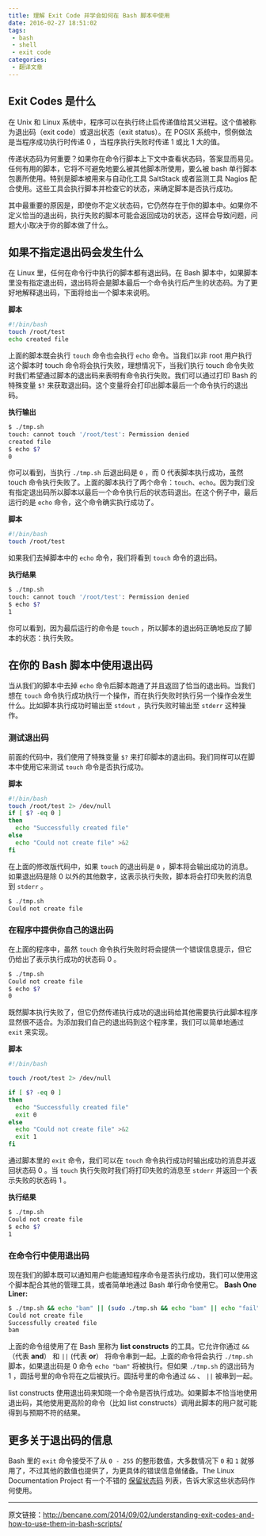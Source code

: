 ```yaml
---
title: 理解 Exit Code 并学会如何在 Bash 脚本中使用
date: 2016-02-27 18:51:02
tags:
 - bash
 - shell
 - exit code
categories:
 - 翻译文章
---
```


## Exit Codes 是什么
在 Unix 和 Linux 系统中，程序可以在执行终止后传递值给其父进程。这个值被称为退出码（exit code）或退出状态（exit status）。在 POSIX 系统中，惯例做法是当程序成功执行时传递 0 ，当程序执行失败时传递 1 或比 1 大的值。

传递状态码为何重要？如果你在命令行脚本上下文中查看状态码，答案显而易见。任何有用的脚本，它将不可避免地要么被其他脚本所使用，要么被 bash 单行脚本包裹所使用。特别是脚本被用来与自动化工具 SaltStack 或者监测工具 Nagios 配合使用。这些工具会执行脚本并检查它的状态，来确定脚本是否执行成功。

其中最重要的原因是，即使你不定义状态码，它仍然存在于你的脚本中。如果你不定义恰当的退出码，执行失败的脚本可能会返回成功的状态，这样会导致问题，问题大小取决于你的脚本做了什么。

## 如果不指定退出码会发生什么
在 Linux 里，任何在命令行中执行的脚本都有退出码。在 Bash 脚本中，如果脚本里没有指定退出码，退出码将会是脚本最后一个命令执行后产生的状态码。为了更好地解释退出码，下面将给出一个脚本来说明。

**脚本**

```bash
#!/bin/bash
touch /root/test
echo created file
```

上面的脚本既会执行 `touch` 命令也会执行 `echo` 命令。当我们以非 root 用户执行这个脚本时 touch 命令将会执行失败，理想情况下，当我们执行 touch 命令失败时我们希望通过脚本的退出码来表明有命令执行失败。我们可以通过打印 Bash 的特殊变量 `$?`  来获取退出码。这个变量将会打印出脚本最后一个命令执行的退出码。

**执行输出**

```bash
$ ./tmp.sh 
touch: cannot touch '/root/test': Permission denied
created file
$ echo $?
0
```

你可以看到，当执行 `./tmp.sh` 后退出码是 `0` ，而 0 代表脚本执行成功，虽然 touch 命令执行失败了。上面的脚本执行了两个命令：`touch`、`echo`。因为我们没有指定退出码所以脚本以最后一个命令执行后的状态码退出。在这个例子中，最后运行的是 `echo` 命令，这个命令确实执行成功了。

**脚本**

```bash
#!/bin/bash
touch /root/test
```

如果我们去掉脚本中的 `echo` 命令，我们将看到 `touch` 命令的退出码。

**执行结果**

```bash
$ ./tmp.sh 
touch: cannot touch '/root/test': Permission denied
$ echo $?
1
```

你可以看到，因为最后运行的命令是 `touch` ，所以脚本的退出码正确地反应了脚本的状态：执行失败。

## 在你的 Bash 脚本中使用退出码
当从我们的脚本中去掉 `echo` 命令后脚本跑通了并且返回了恰当的退出码。当我们想在 `touch` 命令执行成功执行一个操作，而在执行失败时执行另一个操作会发生什么。比如脚本执行成功时输出至 `stdout` ，执行失败时输出至 `stderr` 这种操作。

### 测试退出码
前面的代码中，我们使用了特殊变量 `$?` 来打印脚本的退出码。我们同样可以在脚本中使用它来测试 `touch` 命令是否执行成功。

**脚本**
```bash
#!/bin/bash
touch /root/test 2> /dev/null
if [ $? -eq 0 ]
then
  echo "Successfully created file"
else
  echo "Could not create file" >&2
fi
```

在上面的修改版代码中，如果 `touch` 的退出码是 `0` ，脚本将会输出成功的消息。如果退出码是除 0 以外的其他数字，这表示执行失败，脚本将会打印失败的消息到 `stderr` 。

```bash
$ ./tmp.sh
Could not create file
```

### 在程序中提供你自己的退出码
在上面的程序中，虽然 `touch` 命令执行失败时将会提供一个错误信息提示，但它仍给出了表示执行成功的状态码 0 。

```bash
$ ./tmp.sh
Could not create file
$ echo $?
0
```

既然脚本执行失败了，但它仍然传递执行成功的退出码给其他需要执行此脚本程序显然很不适合。为添加我们自己的退出码到这个程序里，我们可以简单地通过 `exit` 来实现。

**脚本**

```bash
#!/bin/bash

touch /root/test 2> /dev/null

if [ $? -eq 0 ]
then
  echo "Successfully created file"
  exit 0
else
  echo "Could not create file" >&2
  exit 1
fi
```

通过脚本里的 `exit` 命令，我们可以在 `touch` 命令执行成功时输出成功的消息并返回状态码 0 。当 `touch` 执行失败时我们将打印失败的消息至 `stderr` 并返回一个表示失败的状态码 1 。

**执行结果**

```bash
$ ./tmp.sh
Could not create file
$ echo $?
1
```

### 在命令行中使用退出码
现在我们的脚本既可以通知用户也能通知程序命令是否执行成功，我们可以使用这个脚本配合其他的管理工具，或者简单地通过 Bash 单行命令使用它。
**Bash One Liner:**
```bash
$ ./tmp.sh && echo "bam" || (sudo ./tmp.sh && echo "bam" || echo "fail")
Could not create file
Successfully created file
bam
```

上面的命令组使用了在 Bash 里称为 **list constructs** 的工具。它允许你通过 `&&`（代表 **and**） 和 `||` (代表 **or**） 将命令串到一起。上面的命令将会执行 `./tmp.sh` 脚本，如果退出码是 0 命令 `echo "bam"` 将被执行。但如果 `./tmp.sh` 的退出码为 1 ，圆括号里的命令将在之后被执行。圆括号里的命令通过 `&&` 、 `||` 被串到一起。

list constructs 使用退出码来知晓一个命令是否执行成功。如果脚本不恰当地使用退出码，其他使用更高阶的命令（比如 list constructs）调用此脚本的用户就可能得到与预期不符的结果。
## 更多关于退出码的信息
Bash 里的 `exit` 命令接受不了从 `0 - 255` 的整形数值，大多数情况下 `0` 和 `1` 就够用了，不过其他的数值也提供了，为更具体的错误信息做储备。The Linux Documentation Project 有一个不错的 [保留状态码](http://www.tldp.org/LDP/abs/html/exitcodes.html) 列表，告诉大家这些状态码作何使用。

---
原文链接：http://bencane.com/2014/09/02/understanding-exit-codes-and-how-to-use-them-in-bash-scripts/
